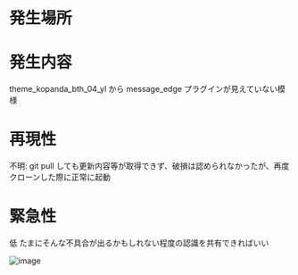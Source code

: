 

# 発生場所
<!-- バグ発生時のブランチを指定してください。 -->

<!-- 例: 最新のfix/etc ブランチ e3b0c44298fc1c149afbf4c8996fb92427ae41e4649b934ca495991b7852b855 -->

# 発生内容
<!-- バグ発生時の状況を記述してください。 -->
<!-- スクリーンショットがあれば末尾に添付してください。 -->

theme_kopanda_bth_04_yl から message_edge プラグインが見えていない模様

# 再現性
<!-- バグ再現ができた場合は再現時の手法をできるだけ多く記述してください。 -->

不明: 
git pull しても更新内容等が取得できず、破損は認められなかったが、再度クローンした際に正常に起動

# 緊急性
<!-- 問題の緊急性について 「低/中/高/緊急」 の4段階で記述してください。  -->
<!-- 緊急性は「深刻度」「発生可能性」の2軸で考えると考えやすいです。 -->
<!-- 深刻度3点、発生可能性2点で評価し、その合計を 0=低 1=中 2=高 3<=緊急が目安です。 -->
低
たまにそんな不具合が出るかもしれない程度の認識を共有できればいい

![image](https://github.com/user-attachments/assets/d3ab021d-4d5c-46a2-b88a-4b7fe23e84f4)
